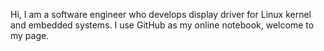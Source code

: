 Hi, I am a software engineer who develops display driver for Linux kernel and embedded systems. I use GitHub as my online notebook, welcome to my page.
